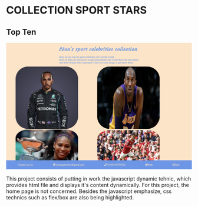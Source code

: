 # COLLECTION SPORT STARS

## Top Ten

![cover](images/readme.png)

This project consists of putting in work the javascript dynamic tehnic, which provides html file and displays it's content dynamically. For this project, the home page is not concerned. Besides the javascript emphasize, css technics such as flex/box are also being highlighted.